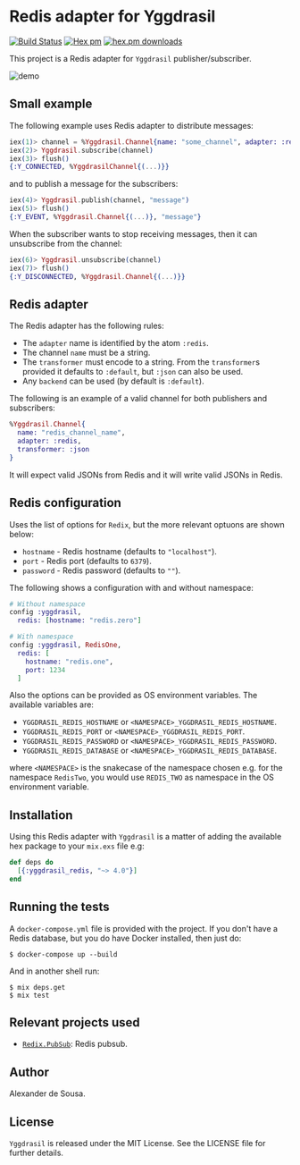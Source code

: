 # Redis adapter for Yggdrasil

[![Build Status](https://travis-ci.org/gmtprime/yggdrasil_redis.svg?branch=master)](https://travis-ci.org/gmtprime/yggdrasil_redis) [![Hex pm](http://img.shields.io/hexpm/v/yggdrasil_redis.svg?style=flat)](https://hex.pm/packages/yggdrasil_redis) [![hex.pm downloads](https://img.shields.io/hexpm/dt/yggdrasil_redis.svg?style=flat)](https://hex.pm/packages/yggdrasil_redis)

This project is a Redis adapter for `Yggdrasil` publisher/subscriber.

![demo](https://raw.githubusercontent.com/gmtprime/yggdrasil_redis/master/images/demo.gif)

## Small example

The following example uses Redis adapter to distribute messages:

```elixir
iex(1)> channel = %Yggdrasil.Channel{name: "some_channel", adapter: :redis}
iex(2)> Yggdrasil.subscribe(channel)
iex(3)> flush()
{:Y_CONNECTED, %YggdrasilChannel{(...)}}
```

and to publish a message for the subscribers:

```elixir
iex(4)> Yggdrasil.publish(channel, "message")
iex(5)> flush()
{:Y_EVENT, %Yggdrasil.Channel{(...)}, "message"}
```

When the subscriber wants to stop receiving messages, then it can unsubscribe
from the channel:

```elixir
iex(6)> Yggdrasil.unsubscribe(channel)
iex(7)> flush()
{:Y_DISCONNECTED, %Yggdrasil.Channel{(...)}}
```

## Redis adapter

The Redis adapter has the following rules:
  * The `adapter` name is identified by the atom `:redis`.
  * The channel `name` must be a string.
  * The `transformer` must encode to a string. From the `transformer`s provided
  it defaults to `:default`, but `:json` can also be used.
  * Any `backend` can be used (by default is `:default`).

The following is an example of a valid channel for both publishers and
subscribers:

```elixir
%Yggdrasil.Channel{
  name: "redis_channel_name",
  adapter: :redis,
  transformer: :json
}
```

It will expect valid JSONs from Redis and it will write valid JSONs in Redis.

## Redis configuration

Uses the list of options for `Redix`, but the more relevant optuons are shown
below:
  * `hostname` - Redis hostname (defaults to `"localhost"`).
  * `port` - Redis port (defaults to `6379`).
  * `password` - Redis password (defaults to `""`).

The following shows a configuration with and without namespace:

```elixir
# Without namespace
config :yggdrasil,
  redis: [hostname: "redis.zero"]

# With namespace
config :yggdrasil, RedisOne,
  redis: [
    hostname: "redis.one",
    port: 1234
  ]
```

Also the options can be provided as OS environment variables. The available
variables are:

  * `YGGDRASIL_REDIS_HOSTNAME` or `<NAMESPACE>_YGGDRASIL_REDIS_HOSTNAME`.
  * `YGGDRASIL_REDIS_PORT` or `<NAMESPACE>_YGGDRASIL_REDIS_PORT`.
  * `YGGDRASIL_REDIS_PASSWORD` or `<NAMESPACE>_YGGDRASIL_REDIS_PASSWORD`.
  * `YGGDRASIL_REDIS_DATABASE` or `<NAMESPACE>_YGGDRASIL_REDIS_DATABASE`.

where `<NAMESPACE>` is the snakecase of the namespace chosen e.g. for the
namespace `RedisTwo`, you would use `REDIS_TWO` as namespace in the OS
environment variable.

## Installation

Using this Redis adapter with `Yggdrasil` is a matter of adding the available
hex package to your `mix.exs` file e.g:

```elixir
def deps do
  [{:yggdrasil_redis, "~> 4.0"}]
end
```

## Running the tests

A `docker-compose.yml` file is provided with the project. If  you don't have a
Redis database, but you do have Docker installed, then just do:

```
$ docker-compose up --build
```

And in another shell run:

```
$ mix deps.get
$ mix test
```

## Relevant projects used

  * [`Redix.PubSub`](https://github.com/whatyouhide/redix_pubsub): Redis pubsub.

## Author

Alexander de Sousa.

## License

`Yggdrasil` is released under the MIT License. See the LICENSE file for further
details.
